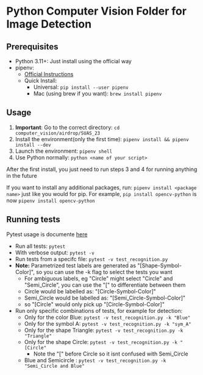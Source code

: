 # Python Computer Vision Folder for Image Detection

## Prerequisites

- Python 3.11+: Just install using the official way
- pipenv:
  - [Official Instructions](https://pipenv.pypa.io/en/latest/installation/)
  - Quick Install:
    - Universal: `pip install --user pipenv`
    - Mac (using brew if you want): `brew install pipenv`

## Usage

1. **Important**: Go to the correct directory: `cd computer_vision/airdrop/SUAS_23`
2. Install the environment(only the first time): `pipenv install && pipenv install --dev`
3. Launch the environment: `pipenv shell`
4. Use Python normally: `python <name of your script>`

After the first install, you just need to run steps 3 and 4 for running anything in the future

If you want to install any additional packages, run: `pipenv install <package name>` just like you would for pip. For example, `pip install opencv-python` is now `pipenv install opencv-python`

## Running tests

Pytest usage is documente [here](https://docs.pytest.org/en/6.2.x/usage.html)

- Run all tests: `pytest`
- With verbose output: `pytest -v`
- Run tests from a specifc file: `pytest -v test_recognition.py`
- **Note:** Parametrized test labels are generated as "[Shape-Symbol-Color]", so you can use the -k flag to select the tests you want
  - For ambiguous labels, eg "Circle" might select "Circle" and "Semi_Circle", you can use the "[" to differentiate between them
  - Circle would be labelled as: "[Circle-Symbol-Color]"
  - Semi_Circle would be labelled as: "[Semi_Circle-Symbol-Color]"
  - so "[Circle" would only pick up "[Circle-Symbol-Color]"
- Run only specific combinations of tests, for example for detection:
  - Only for the color Blue: `pytest -v test_recognition.py -k "Blue"`
  - Only for the symbol A: `pytest -v test_recognition.py -k "sym_A"`
  - Only for the shape Triangle: `pytest -v test_recognition.py -k "Triangle"`
  - Only for the shape Circle: `pytest -v test_recognition.py -k "[Circle"`
    - Note the "[" before Circle so it isnt confused with Semi_Circle
  - Blue and Semicircle : `pytest -v test_recognition.py -k "Semi_Circle and Blue"`
